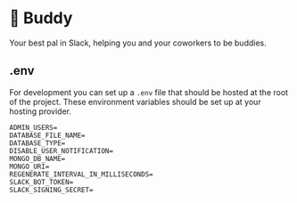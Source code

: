 # 🐶 Buddy
Your best pal in Slack, helping you and your coworkers to be buddies.

## .env
For development you can set up a `.env` file that should be hosted at the root of the project.
These environment variables should be set up at your hosting provider.

```
ADMIN_USERS=
DATABASE_FILE_NAME=
DATABASE_TYPE=
DISABLE_USER_NOTIFICATION=
MONGO_DB_NAME=
MONGO_URI=
REGENERATE_INTERVAL_IN_MILLISECONDS=
SLACK_BOT_TOKEN=
SLACK_SIGNING_SECRET=
```